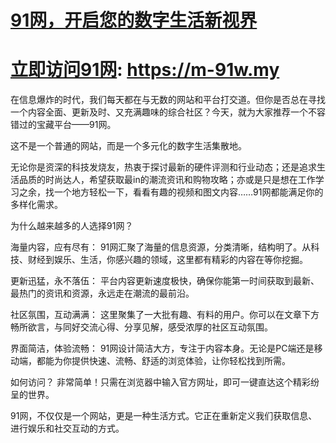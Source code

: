 # [91网，开启您的数字生活新视界](https://mm-91w.pages.dev)

# [立即访问91网](https://m-91w.my ): https://m-91w.my 

在信息爆炸的时代，我们每天都在与无数的网站和平台打交道。但你是否总在寻找一个内容全面、更新及时、又充满趣味的综合社区？今天，就为大家推荐一个不容错过的宝藏平台——91网。

这不是一个普通的网站，而是一个多元化的数字生活集散地。

无论你是资深的科技发烧友，热衷于探讨最新的硬件评测和行业动态；还是追求生活品质的时尚达人，希望获取最in的潮流资讯和购物攻略；亦或是只是想在工作学习之余，找一个地方轻松一下，看看有趣的视频和图文内容……91网都能满足你的多样化需求。

为什么越来越多的人选择91网？

海量内容，应有尽有： 91网汇聚了海量的信息资源，分类清晰，结构明了。从科技、财经到娱乐、生活，你感兴趣的领域，这里都有精彩的内容在等你挖掘。

更新迅猛，永不落伍： 平台内容更新速度极快，确保你能第一时间获取到最新、最热门的资讯和资源，永远走在潮流的最前沿。

社区氛围，互动满满： 这里聚集了一大批有趣、有料的用户。你可以在文章下方畅所欲言，与同好交流心得、分享见解，感受浓厚的社区互动氛围。

界面简洁，体验流畅： 91网设计简洁大方，专注于内容本身。无论是PC端还是移动端，都能为你提供快速、流畅、舒适的浏览体验，让你轻松找到所需。

如何访问？
非常简单！只需在浏览器中输入官方网址，即可一键直达这个精彩纷呈的世界。

91网，不仅仅是一个网站，更是一种生活方式。它正在重新定义我们获取信息、进行娱乐和社交互动的方式。

